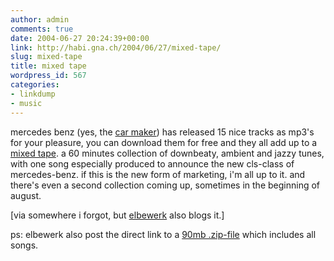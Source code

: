 ```yaml
---
author: admin
comments: true
date: 2004-06-27 20:24:39+00:00
link: http://habi.gna.ch/2004/06/27/mixed-tape/
slug: mixed-tape
title: mixed tape
wordpress_id: 567
categories:
- linkdump
- music
---
```


mercedes benz (yes, the [car maker](http://www.mercedes-benz.com/)) has released 15 nice tracks as mp3's for your pleasure, you can download them for free and they all add up to a [mixed tape](http://www.mixed-tape.com/).
a 60 minutes collection of downbeaty, ambient and jazzy tunes, with one song especially produced to announce the new cls-class of mercedes-benz.
if this is the new form of marketing, i'm all up to it. and there's even a second collection coming up, sometimes in the beginning of august.

[via somewhere i forgot, but [elbewerk](http://elbewerk.com/2004/06/pods-auf-rdern.shtml) also blogs it.]

ps: elbewerk also post the direct link to a [90mb .zip-file](http://audio.mb.s-v.de/modules/mod_dl.php?lang=en&cover=1&tracks=all) which includes all songs.

